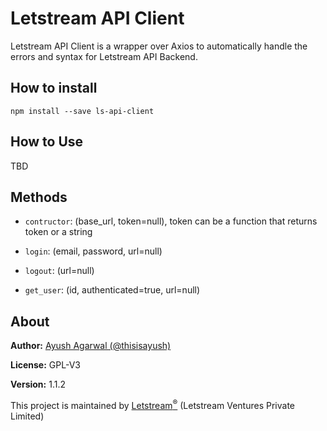 # Letstream API Client

Letstream API Client is a wrapper over Axios to automatically handle the errors and syntax for Letstream API Backend.

## How to install

```
npm install --save ls-api-client
```

## How to Use

TBD

## Methods

- `contructor`: (base_url, token=null), token can be a function that returns token or a string

- `login`: (email, password, url=null)
- `logout`: (url=null)
- `get_user`: (id, authenticated=true, url=null)

## About

**Author:** [Ayush Agarwal (@thisisayush)](https://github.com/thisisayush)

**License:** GPL-V3

**Version:** 1.1.2

This project is maintained by [Letstream<sup>&reg;</sup>](https://www.theletstream.com) (Letstream Ventures Private Limited)

